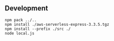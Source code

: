 ## Development

```
npm pack ../..
npm install ./aws-serverless-express-3.3.5.tgz
npm install --prefix ./src ./
node local.js
```